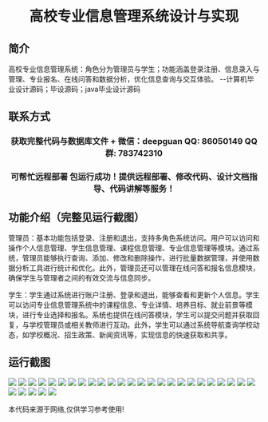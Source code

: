 <p><h1 align="center">高校专业信息管理系统设计与实现</h1></p>

## 简介
高校专业信息管理系统：角色分为管理员与学生；功能涵盖登录注册、信息录入与管理、专业报名、在线问答和数据分析，优化信息查询与交互体验。    --计算机毕业设计源码；毕设源码；java毕业设计源码


## 联系方式
<p><h3 align="center">获取完整代码与数据库文件 + 微信：deepguan QQ: 86050149 QQ群: 783742310</h3></p>
<p><h3 align="center">可帮忙远程部署 包运行成功！提供远程部署、修改代码、设计文档指导、代码讲解等服务！</h3></p>

## 功能介绍（完整见运行截图）
管理员：基本功能包括登录、注册和退出，支持多角色系统访问。用户可以访问和操作个人信息管理、学生信息管理、课程信息管理、专业信息管理等模块。通过系统，管理员能够执行查询、添加、修改和删除操作，进行批量数据管理，并使用数据分析工具进行统计和优化。此外，管理员还可以管理在线问答和报名信息模块，确保学生与管理者之间的有效交流与信息同步。

学生：学生通过系统进行账户注册、登录和退出，能够查看和更新个人信息。学生可以访问专业信息管理系统中的课程信息、专业详情、培养目标、就业前景等模块，进行专业选择和报名。系统也提供在线问答模块，学生可以提交问题并获取回复，与学校管理员或相关教师进行互动。此外，学生可以通过系统导航查询学校动态，如学校概况、招生政策、新闻资讯等，实现信息的快速获取和共享。


## 运行截图
![](https://bs-1329754181.cos.ap-shanghai.myqcloud.com/ssm/HigherEducationMajorInformationManagementSystem/img/001.jpg)
![](https://bs-1329754181.cos.ap-shanghai.myqcloud.com/ssm/HigherEducationMajorInformationManagementSystem/img/002.jpg)
![](https://bs-1329754181.cos.ap-shanghai.myqcloud.com/ssm/HigherEducationMajorInformationManagementSystem/img/003.jpg)
![](https://bs-1329754181.cos.ap-shanghai.myqcloud.com/ssm/HigherEducationMajorInformationManagementSystem/img/004.jpg)
![](https://bs-1329754181.cos.ap-shanghai.myqcloud.com/ssm/HigherEducationMajorInformationManagementSystem/img/005.jpg)
![](https://bs-1329754181.cos.ap-shanghai.myqcloud.com/ssm/HigherEducationMajorInformationManagementSystem/img/006.jpg)
![](https://bs-1329754181.cos.ap-shanghai.myqcloud.com/ssm/HigherEducationMajorInformationManagementSystem/img/007.jpg)
![](https://bs-1329754181.cos.ap-shanghai.myqcloud.com/ssm/HigherEducationMajorInformationManagementSystem/img/008.jpg)
![](https://bs-1329754181.cos.ap-shanghai.myqcloud.com/ssm/HigherEducationMajorInformationManagementSystem/img/009.jpg)
![](https://bs-1329754181.cos.ap-shanghai.myqcloud.com/ssm/HigherEducationMajorInformationManagementSystem/img/010.jpg)
![](https://bs-1329754181.cos.ap-shanghai.myqcloud.com/ssm/HigherEducationMajorInformationManagementSystem/img/011.jpg)
![](https://bs-1329754181.cos.ap-shanghai.myqcloud.com/ssm/HigherEducationMajorInformationManagementSystem/img/012.jpg)
![](https://bs-1329754181.cos.ap-shanghai.myqcloud.com/ssm/HigherEducationMajorInformationManagementSystem/img/013.jpg)
![](https://bs-1329754181.cos.ap-shanghai.myqcloud.com/ssm/HigherEducationMajorInformationManagementSystem/img/014.jpg)
![](https://bs-1329754181.cos.ap-shanghai.myqcloud.com/ssm/HigherEducationMajorInformationManagementSystem/img/015.jpg)
![](https://bs-1329754181.cos.ap-shanghai.myqcloud.com/ssm/HigherEducationMajorInformationManagementSystem/img/016.jpg)
![](https://bs-1329754181.cos.ap-shanghai.myqcloud.com/ssm/HigherEducationMajorInformationManagementSystem/img/017.jpg)
![](https://bs-1329754181.cos.ap-shanghai.myqcloud.com/ssm/HigherEducationMajorInformationManagementSystem/img/018.jpg)
![](https://bs-1329754181.cos.ap-shanghai.myqcloud.com/ssm/HigherEducationMajorInformationManagementSystem/img/019.jpg)
![](https://bs-1329754181.cos.ap-shanghai.myqcloud.com/ssm/HigherEducationMajorInformationManagementSystem/img/020.jpg)
![](https://bs-1329754181.cos.ap-shanghai.myqcloud.com/ssm/HigherEducationMajorInformationManagementSystem/img/021.jpg)
![](https://bs-1329754181.cos.ap-shanghai.myqcloud.com/ssm/HigherEducationMajorInformationManagementSystem/img/022.jpg)
![](https://bs-1329754181.cos.ap-shanghai.myqcloud.com/ssm/HigherEducationMajorInformationManagementSystem/img/023.jpg)
![](https://bs-1329754181.cos.ap-shanghai.myqcloud.com/ssm/HigherEducationMajorInformationManagementSystem/img/024.jpg)
![](https://bs-1329754181.cos.ap-shanghai.myqcloud.com/ssm/HigherEducationMajorInformationManagementSystem/img/025.jpg)
![](https://bs-1329754181.cos.ap-shanghai.myqcloud.com/ssm/HigherEducationMajorInformationManagementSystem/img/026.jpg)
![](https://bs-1329754181.cos.ap-shanghai.myqcloud.com/ssm/HigherEducationMajorInformationManagementSystem/img/027.jpg)
![](https://bs-1329754181.cos.ap-shanghai.myqcloud.com/ssm/HigherEducationMajorInformationManagementSystem/img/028.jpg)
![](https://bs-1329754181.cos.ap-shanghai.myqcloud.com/ssm/HigherEducationMajorInformationManagementSystem/img/029.jpg)
![](https://bs-1329754181.cos.ap-shanghai.myqcloud.com/ssm/HigherEducationMajorInformationManagementSystem/img/030.jpg)

<p>本代码来源于网络,仅供学习参考使用!</p>
